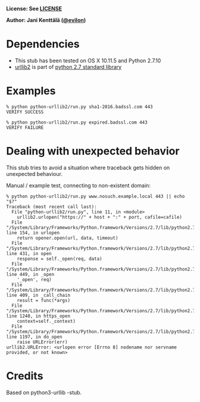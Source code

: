 **License: See [LICENSE](../../LICENSE)**

**Author: Jani Kenttälä ([@evilon](https://github.com/evilon))**


# Dependencies

 * This stub has been tested on OS X 10.11.5 and Python 2.7.10
 * [urllib2](https://docs.python.org/2/library/urllib2.html) is part of [python 2.7 standard library](https://docs.python.org/2/library/index.html)

# Examples

```
% python python-urllib2/run.py sha1-2016.badssl.com 443
VERIFY SUCCESS

% python python-urllib2/run.py expired.badssl.com 443
VERIFY FAILURE
```

# Dealing with unexpected behavior

This stub tries to avoid a situation where traceback gets hidden on unexpected behaviour.

Manual / example test, connecting to non-existent domain:
```
% python python-urllib2/run.py www.nosuch.example.local 443 || echo "$?"
Traceback (most recent call last):
  File "python-urllib2/run.py", line 11, in <module>
    urllib2.urlopen("https://" + host + ":" + port, cafile=cafile)
  File "/System/Library/Frameworks/Python.framework/Versions/2.7/lib/python2.7/urllib2.py", line 154, in urlopen
    return opener.open(url, data, timeout)
  File "/System/Library/Frameworks/Python.framework/Versions/2.7/lib/python2.7/urllib2.py", line 431, in open
    response = self._open(req, data)
  File "/System/Library/Frameworks/Python.framework/Versions/2.7/lib/python2.7/urllib2.py", line 449, in _open
    '_open', req)
  File "/System/Library/Frameworks/Python.framework/Versions/2.7/lib/python2.7/urllib2.py", line 409, in _call_chain
    result = func(*args)
  File "/System/Library/Frameworks/Python.framework/Versions/2.7/lib/python2.7/urllib2.py", line 1240, in https_open
    context=self._context)
  File "/System/Library/Frameworks/Python.framework/Versions/2.7/lib/python2.7/urllib2.py", line 1197, in do_open
    raise URLError(err)
urllib2.URLError: <urlopen error [Errno 8] nodename nor servname provided, or not known>

```

# Credits

Based on python3-urllib -stub.
